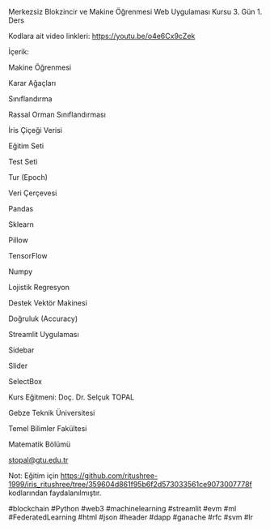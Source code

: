 Merkezsiz Blokzincir ve Makine Öğrenmesi Web Uygulaması Kursu 3. Gün 1. Ders

Kodlara ait video linkleri: https://youtu.be/o4e6Cx9cZek


İçerik:

Makine Öğrenmesi

Karar Ağaçları

Sınıflandırma

Rassal Orman Sınıflandırması

İris Çiçeği Verisi

Eğitim Seti

Test Seti

Tur (Epoch)

Veri Çerçevesi

Pandas

Sklearn

Pillow 

TensorFlow

Numpy

Lojistik Regresyon

Destek Vektör Makinesi

Doğruluk (Accuracy)

Streamlit Uygulaması

Sidebar

Slider

SelectBox


Kurs Eğitmeni: Doç. Dr. Selçuk TOPAL

Gebze Teknik Üniversitesi

Temel Bilimler Fakültesi

Matematik Bölümü

stopal@gtu.edu.tr 

Not: Eğitim için https://github.com/ritushree-1999/iris_ritushree/tree/359604d861f95b6f2d573033561ce9073007778f kodlarından faydalanılmıştır.

#blockchain #Python #web3 #machinelearning #streamlit #evm #ml #FederatedLearning  #html #json #header #dapp #ganache #rfc #svm #lr
